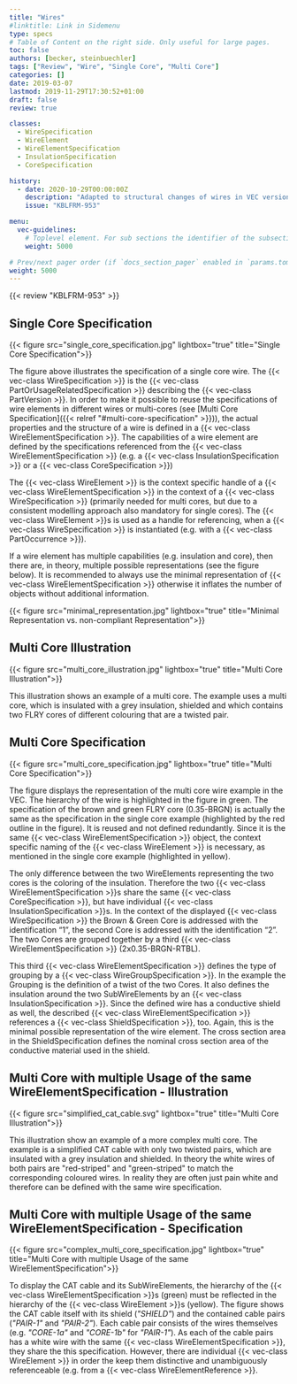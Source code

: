```yaml
---
title: "Wires"
#linktitle: Link in Sidemenu
type: specs
# Table of Content on the right side. Only useful for large pages.
toc: false
authors: [becker, steinbuechler]
tags: ["Review", "Wire", "Single Core", "Multi Core"]
categories: []
date: 2019-03-07
lastmod: 2019-11-29T17:30:52+01:00
draft: false
review: true

classes:
  - WireSpecification
  - WireElement
  - WireElementSpecification
  - InsulationSpecification
  - CoreSpecification

history:
  - date: 2020-10-29T00:00:00Z
    description: "Adapted to structural changes of wires in VEC version 1.2.0"
    issue: "KBLFRM-953"

menu:
  vec-guidelines:
    # Toplevel element. For sub sections the identifier of the subsection
    weight: 5000

# Prev/next pager order (if `docs_section_pager` enabled in `params.toml`)
weight: 5000
---
```

{{< review "KBLFRM-953" >}}
## Single Core Specification

{{< figure src="single_core_specification.jpg" lightbox="true" title="Single Core Specification">}}

The figure above illustrates the specification of a single core wire. The {{< vec-class WireSpecification >}} is the {{< vec-class PartOrUsageRelatedSpecification >}} describing the {{< vec-class PartVersion >}}. In order to make it possible to reuse the specifications of wire elements in different wires or multi-cores (see [Multi Core Specification]({{< relref "#multi-core-specification" >}})), the actual properties and the structure of a wire is defined in a {{< vec-class WireElementSpecification >}}. The capabilities of a wire element are defined by the specifications referenced from the {{< vec-class WireElementSpecification >}} (e.g. a {{< vec-class InsulationSpecification >}} or a {{< vec-class CoreSpecification >}})

The {{< vec-class WireElement >}} is the context specific handle of a {{< vec-class WireElementSpecification >}} in the context of a {{< vec-class WireSpecification >}} (primarily needed for multi cores, but due to a consistent modelling approach also mandatory for single cores). The {{< vec-class WireElement >}}s is used as a handle for referencing, when a {{< vec-class WireSpecification >}} is instantiated (e.g. with a {{< vec-class PartOccurrence >}}).

If a wire element has multiple capabilities (e.g. insulation and core), then there are, in theory, multiple possible representations (see the figure below). It is recommended to always use the minimal representation of {{< vec-class WireElementSpecification >}} otherwise it inflates the number of objects without additional information. 

{{< figure src="minimal_representation.jpg" lightbox="true" title="Minimal Representation vs. non-compliant Representation">}}

## Multi Core Illustration

{{< figure src="multi_core_illustration.jpg" lightbox="true" title="Multi Core Illustration">}}

This illustration shows an example of a multi core. The example uses a multi core, which is insulated with a grey insulation, shielded and which contains two FLRY cores of different colouring that are a twisted pair.

## Multi Core Specification

{{< figure src="multi_core_specification.jpg" lightbox="true" title="Multi Core Specification">}}

The figure displays the representation of the multi core wire example in the VEC. The hierarchy of the wire is highlighted in the figure in green. The specification of the brown and green FLRY core (0.35-BRGN) is actually the same as the specification in the single core example (highlighted by the red outline in the figure). It is reused and not defined redundantly. Since it is the same {{< vec-class WireElementSpecification >}} object, the context specific naming of the {{< vec-class WireElement >}} is necessary, as mentioned in the single core example (highlighted in yellow).

The only difference between the two WireElements representing the two cores is the coloring of the insulation. Therefore the two {{< vec-class WireElementSpecification >}}s share the same {{< vec-class CoreSpecification >}}, but have individual {{< vec-class InsulationSpecification >}}s. In the context of the displayed {{< vec-class WireSpecification >}} the Brown & Green Core is addressed with the identification “1”, the second Core is addressed with the identification “2”. The two Cores are grouped together by a third {{< vec-class WireElementSpecification >}} (2x0.35-BRGN-RTBL).

This third {{< vec-class WireElementSpecification >}} defines the type of grouping by a {{< vec-class WireGroupSpecification >}}. In the example the Grouping is the definition of a twist of the two Cores. It also defines the insulation around the two SubWireElements by an {{< vec-class InsulationSpecification >}}. Since the defined wire has a conductive shield as well, the described {{< vec-class WireElementSpecification >}} references a {{< vec-class ShieldSpecification >}}, too. Again, this is the minimal possible representation of the wire element. The cross section area in the ShieldSpecification defines the nominal cross section area of the conductive material used in the shield.

## Multi Core with multiple Usage of the same WireElementSpecification - Illustration

{{< figure src="simplified_cat_cable.svg" lightbox="true" title="Multi Core Illustration">}}

This illustration show an example of a more complex multi core. The example is a simplified CAT cable with only two twisted pairs, which are insulated with a grey insulation and shielded. In theory the white wires of both pairs are "red-striped" and "green-striped" to match the corresponding coloured wires. In reality they are often just pain white and therefore can be defined with the same wire specification.

## Multi Core with multiple Usage of the same WireElementSpecification - Specification

{{< figure src="complex_multi_core_specification.jpg" lightbox="true" title="Multi Core with multiple Usage of the same WireElementSpecification">}}

To display the CAT cable and its SubWireElements, the hierarchy of the {{< vec-class WireElementSpecification >}}s (green) must be reflected in the hierarchy of the {{< vec-class WireElement >}}s (yellow). The figure shows the CAT cable itself with its shield (*"SHIELD"*) and the contained cable pairs (*"PAIR-1"* and *"PAIR-2"*). Each cable pair consists of the wires themselves (e.g. *"CORE-1a"* and *"CORE-1b"* for *"PAIR-1"*). As each of the cable pairs has a white wire with the same {{< vec-class WireElementSpecification >}}, they share the this specification. However, there are individual {{< vec-class WireElement >}} in order the keep them distinctive and unambiguously referenceable (e.g. from a {{< vec-class WireElementReference >}}.
